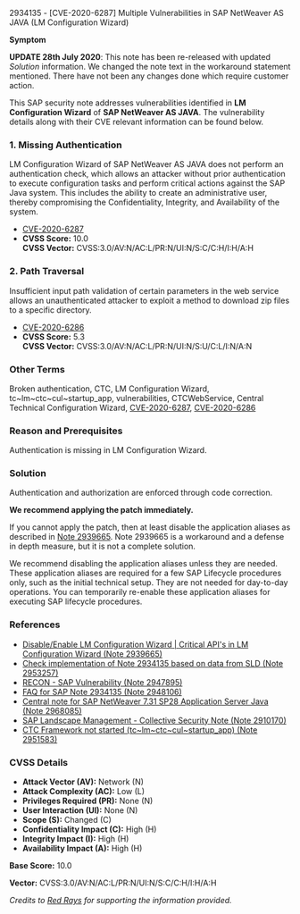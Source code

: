 2934135 - [CVE-2020-6287] Multiple Vulnerabilities in SAP NetWeaver AS JAVA (LM Configuration Wizard)

**Symptom**

**UPDATE 28th July 2020**: This note has been re-released with updated *Solution* information. We changed the note text in the workaround statement mentioned. There have not been any changes done which require customer action.

This SAP security note addresses vulnerabilities identified in **LM Configuration Wizard** of **SAP NetWeaver AS JAVA**. The vulnerability details along with their CVE relevant information can be found below.

### 1. Missing Authentication

LM Configuration Wizard of SAP NetWeaver AS JAVA does not perform an authentication check, which allows an attacker without prior authentication to execute configuration tasks and perform critical actions against the SAP Java system. This includes the ability to create an administrative user, thereby compromising the Confidentiality, Integrity, and Availability of the system.

- [CVE-2020-6287](https://cve.mitre.org/cgi-bin/cvename.cgi?name=CVE-2020-6287)
- **CVSS Score:** 10.0  
  **CVSS Vector:** CVSS:3.0/AV:N/AC:L/PR:N/UI:N/S:C/C:H/I:H/A:H

### 2. Path Traversal

Insufficient input path validation of certain parameters in the web service allows an unauthenticated attacker to exploit a method to download zip files to a specific directory.

- [CVE-2020-6286](https://cve.mitre.org/cgi-bin/cvename.cgi?name=CVE-2020-6286)
- **CVSS Score:** 5.3  
  **CVSS Vector:** CVSS:3.0/AV:N/AC:L/PR:N/UI:N/S:U/C:L/I:N/A:N

### Other Terms

Broken authentication, CTC, LM Configuration Wizard, tc~lm~ctc~cul~startup_app, vulnerabilities, CTCWebService, Central Technical Configuration Wizard, [CVE-2020-6287](https://cve.mitre.org/cgi-bin/cvename.cgi?name=CVE-2020-6287), [CVE-2020-6286](https://cve.mitre.org/cgi-bin/cvename.cgi?name=CVE-2020-6286)

### Reason and Prerequisites

Authentication is missing in LM Configuration Wizard.

### Solution

Authentication and authorization are enforced through code correction.

**We recommend applying the patch immediately.**

If you cannot apply the patch, then at least disable the application aliases as described in [Note 2939665](https://me.sap.com/notes/2939665). Note 2939665 is a workaround and a defense in depth measure, but it is not a complete solution.

We recommend disabling the application aliases unless they are needed. These application aliases are required for a few SAP Lifecycle procedures only, such as the initial technical setup. They are not needed for day-to-day operations. You can temporarily re-enable these application aliases for executing SAP lifecycle procedures.

### References

- [Disable/Enable LM Configuration Wizard | Critical API's in LM Configuration Wizard (Note 2939665)](https://me.sap.com/notes/2939665)
- [Check implementation of Note 2934135 based on data from SLD (Note 2953257)](https://me.sap.com/notes/2953257)
- [RECON - SAP Vulnerability (Note 2947895)](https://me.sap.com/notes/2947895)
- [FAQ for SAP Note 2934135 (Note 2948106)](https://me.sap.com/notes/2948106)
- [Central note for SAP NetWeaver 7.31 SP28 Application Server Java (Note 2968085)](https://me.sap.com/notes/2968085)
- [SAP Landscape Management - Collective Security Note (Note 2910170)](https://me.sap.com/notes/2910170)
- [CTC Framework not started (tc~lm~ctc~cul~startup_app) (Note 2951583)](https://me.sap.com/notes/2951583)

### CVSS Details

- **Attack Vector (AV):** Network (N)
- **Attack Complexity (AC):** Low (L)
- **Privileges Required (PR):** None (N)
- **User Interaction (UI):** None (N)
- **Scope (S):** Changed (C)
- **Confidentiality Impact (C):** High (H)
- **Integrity Impact (I):** High (H)
- **Availability Impact (A):** High (H)

**Base Score:** 10.0

**Vector:** CVSS:3.0/AV:N/AC:L/PR:N/UI:N/S:C/C:H/I:H/A:H

_Credits to [Red Rays](https://redrays.io) for supporting the information provided._